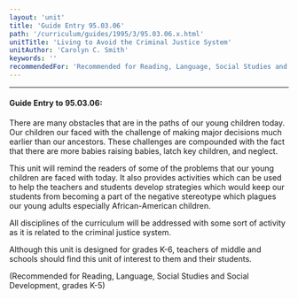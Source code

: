 ```yaml
---
layout: 'unit'
title: 'Guide Entry 95.03.06'
path: '/curriculum/guides/1995/3/95.03.06.x.html'
unitTitle: 'Living to Avoid the Criminal Justice System'
unitAuthor: 'Carolyn C. Smith'
keywords: ''
recommendedFor: 'Recommended for Reading, Language, Social Studies and Social Development, grades K-5'
---
```


<body>
<hr/>
 <h4>
  Guide Entry to 95.03.06:
 </h4>
 There are many obstacles that are in the paths of our young children today. Our children our faced with the challenge of making major decisions much earlier than our ancestors. These challenges are compounded with the fact that there are more babies raising babies, latch key children, and neglect.
 <p>
  This unit will remind the readers of some of the problems that our young children are faced with today. It also provides activities which can be used to help the teachers and students develop strategies which would keep our students from becoming a part of the negative stereotype which plagues our young adults especially African-American children.
 </p>
 <p>
  All disciplines of the curriculum will be addressed with some sort of activity as it is related to the criminal justice system.
 </p>
 <p>
  Although this unit is designed for grades K-6, teachers of middle and schools should find this unit of interest to them and their students.
 </p>
 <p>
  (Recommended for Reading, Language, Social Studies and Social Development, grades K-5)
 </p>

</body>
